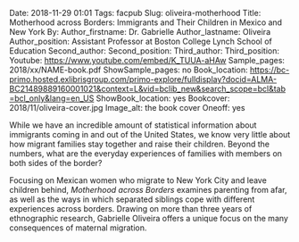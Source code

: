 Date: 2018-11-29 01:01
Tags: facpub
Slug: oliveira-motherhood
Title: Motherhood across Borders: Immigrants and Their Children in Mexico and New York
By:
Author_firstname: Dr. Gabrielle 
Author_lastname: Oliveira
Author_position: Assistant Professor at Boston College Lynch School of Education
Second_author: 
Second_position:
Third_author: 
Third_position:
Youtube: https://www.youtube.com/embed/K_TUUA-aHAw
Sample_pages: 2018/xx/NAME-book.pdf
ShowSample_pages: no
Book_location: https://bc-primo.hosted.exlibrisgroup.com/primo-explore/fulldisplay?docid=ALMA-BC21489889160001021&context=L&vid=bclib_new&search_scope=bcl&tab=bcl_only&lang=en_US
ShowBook_location: yes
Bookcover: 2018/11/oliveira-cover.jpg
Image_alt: the book cover 
Oneoff: yes

While we have an incredible amount of statistical information about immigrants coming in and out of the United States, we know very little about how migrant families stay together and raise their children. Beyond the numbers, what are the everyday experiences of families with members on both sides of the border?  

Focusing on Mexican women who migrate to New York City and leave children behind, <em>Motherhood across Borders</em> examines parenting from afar, as well as the ways in which separated siblings cope with different experiences across borders.  Drawing on more than three years of ethnographic research, Gabrielle Oliveira offers a unique focus on the many consequences of maternal migration.  